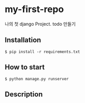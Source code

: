 # my-first-repo

나의 첫 django Project. todo 만들기

## Installation

```shell
$ pip install -r requirements.txt
```

## How to start

```shell
$ python manage.py runserver
```

## Description
